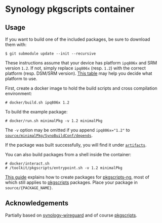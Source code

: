 # Synology pkgscripts container

## Usage

If you want to build one of the included packages, be sure to download them with:
```console
$ git submodule update --init --recursive
```

These instructions assume that your device has platform `ipq806x` and SRM version `1.2`.
If not, simply replace `ipq806x` (resp. `1.2`) with the correct platform (resp. DSM/SRM version).
[This table](https://github.com/SynoCommunity/spksrc/wiki/Architecture-per-Synology-model) may help you decide what platform to use.

First, create a docker image to hold the build scripts and cross compilation environment:
```console
# docker/build.sh ipq806x 1.2
```

To build the example package:
```console
# docker/run.sh minimalPkg -v 1.2 minimalPkg
```
The `-v` option may be omitted if you append `ipq806x="1.2"` to [`source/minimalPkg/SynoBuildConf/depends`](https://github.com/SynologyOpenSource/minimalPkg/blob/master/SynoBuildConf/depends).

If the package was built successfully, you will find it under [`artifacts`](artifacts).

You can also build packages from a shell inside the container:
```console
# docker/interact.sh
# /toolkit/pkgscripts/entrypoint.sh -v 1.2 minimalPkg
```

[This guide](https://help.synology.com/developer-guide/index.html) explains how to create packages for [pkgscripts-ng](https://github.com/SynologyOpenSource/pkgscripts-ng), most of which still applies to [pkgscripts](https://github.com/SynologyOpenSource/pkgscripts) packages.
Place your package in `source/{PACKAGE_NAME}`.

## Acknowledgements

Partially based on [synology-wireguard](https://github.com/runfalk/synology-wireguard) and of course [pkgscripts](https://github.com/SynologyOpenSource/pkgscripts).
